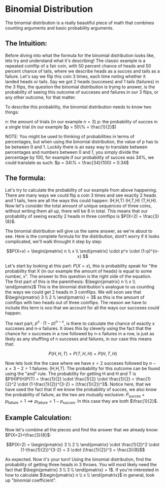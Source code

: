 # Binomial Distribution

The binomial distribution is a really beautiful piece of math that combines counting arguments and basic probability arguments.

## The Intuition:
Before diving into what the formula for the binomial distribution looks like, lets try and understand what it's describing! The classic example is a repeated coinflip of a fair coin, with 50 percent chance of heads and 50 percent chance of tails, where we describe heads as a succes and tails as a failure. Let's say we flip this coin 3 times, each time noting whether it landed heads or tails. Say we got 2 heads (succeses) and 1 tails (failures) in the 3 flips, the question the binomial distribution is trying to answer, is the probability of seeing this outcome of succeses and failures in our 3 flips, or any other outcome, for that matter. 

To describe this probability, the binomial distribution needs to know two things: 

n: the amount of trials (in our example $n = 3$)
p: the probability of succes in a single trial (in our example $p = 50\% = \frac{1}{2}$)

NOTE: You might be used to thinking of probabilities in terms of percentages, but when using the binomial distribution, the value of p has to be between 0 and 1. Luckily there is an easy way to translate between percentages and numbers between 0 and 1, you simply divide the percentage by 100, for example if our probability of succes was $34\%$, we could translate as such: $p = 34\% = \frac{34}{100} = 0.34$

## The formula:
Let's try to calculate the probability of our example from above happening. There are many ways we could flip a coin 3 times and see exactly 2 heads and 1 tails, here are all the ways this could happen: (H,H,T)  (H,T,H)  (T,H,H). Now let's consider the total amount of unique sequences of three coins, without writing them all up, there will be 8 in total. This means that our probability of seeing exactly 2 heads in three coinflips is $P(X=2) = \frac{3}{8}$. 

The binomial distribution will give us the same answer, as we're about to see. Here is the complete formula for the distribution, dont't worry if it looks complicated, we'll walk throught it step by step:

$$P(X=x) = 
\begin{pmatrix}
n \\
x \\
\end{pmatrix}
\cdot p^x \cdot (1-p)^{n-x}
$$

Let's start by looking at this part: $P(X=x)$, this is probability speak for "the probability that X (in our example the amount of heads) is equal to some number, x". The answer to this question is the right side of the equation. The first part of this is the parenthesis:
$\begin{pmatrix}
n \\
x \\
\end{pmatrix}$
This is the binomial distribution's analogue to us counting the ways we could get 2 heads in 3 coinflips. We will soon see that
$\begin{pmatrix}
3 \\
2 \\
\end{pmatrix} = 3$
as this is the amount of coinflips with two heads out of three coinflips. The reason we have to include this term is soo that we account for all the ways our succeses could happen. 

The next part, $p^x \cdot (1-p)^{n-x}$, is there to calculate the chance of exactly x succeses and n-x failures. It does this by cleverly using the fact that the chance for x succeses in a row followed by n-x failures in a row, is just as likely as any shuffling of n succeses and failures, in our case this means that:

$$P(H,H,T) = P(T,H,H) = P(H,T,H)$$

Now lets look the the case where we have $x=2$ succeses followed by $n-x=3-2=1$ failures: (H,H,T). The probability for this outcome can be found using the "and" rule. The probability for getting H and H and T is $P(H)P(H)P(T) = \frac{1}{2} \cdot \frac{1}{2} \cdot \frac{1}{2} = \frac{1}{2}^2 \cdot (1-\frac{1}{2})^{3-2} = (\frac{1}{2})^3$. Notice here, that we have used the fact that if we know the probability of succes, we also know the probability of failure, as the two are mutually exclusive: $P_{\text{succes}} + p_{\text{failure}} = 1 \implies p_{\text{failure}} = 1-p_{\text{succes}}$. In this case they are both $\frac{1}{2}$. 


## Example Calculation:
Now let's combine all the pieces and find the answer that we already know: $P(X=2)=\frac{3}{8}$:

$$P(X=2) = 
\begin{pmatrix}
3 \\
2 \\
\end{pmatrix}
\cdot \frac{1}{2}^2 \cdot (1-\frac{1}{2})^{3-2} = 3 \cdot (\frac{1}{2})^3 = \frac{3}{8}$$

As expected. Now it's your turn! Using the binomial distribution, find the probability of getting three heads in 3 throws. 
You will most likely need the fact that 
$\begin{pmatrix}
3 \\
3 \\
\end{pmatrix} = 1$. If you're interested in how to calculate 
$\begin{pmatrix}
n \\
x \\
\end{pmatrix}$ in general, look up "binomial coefficient". 








